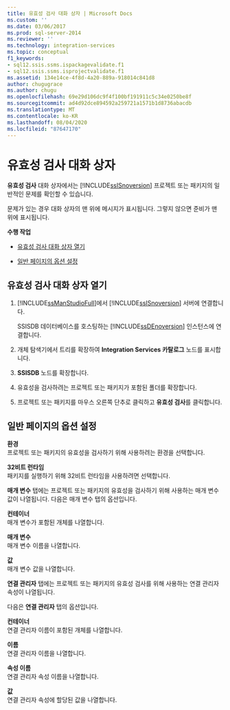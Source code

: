 ```yaml
---
title: 유효성 검사 대화 상자 | Microsoft Docs
ms.custom: ''
ms.date: 03/06/2017
ms.prod: sql-server-2014
ms.reviewer: ''
ms.technology: integration-services
ms.topic: conceptual
f1_keywords:
- sql12.ssis.ssms.ispackagevalidate.f1
- sql12.ssis.ssms.isprojectvalidate.f1
ms.assetid: 134e14ce-4f8d-4a20-889a-918014c841d8
author: chugugrace
ms.author: chugu
ms.openlocfilehash: 69e29d106dc9f4f100bf191911c5c34e0250be8f
ms.sourcegitcommit: ad4d92dce894592a259721a1571b1d8736abacdb
ms.translationtype: MT
ms.contentlocale: ko-KR
ms.lasthandoff: 08/04/2020
ms.locfileid: "87647170"
---
```

# <a name="validate-dialog-box"></a>유효성 검사 대화 상자
  **유효성 검사** 대화 상자에서는 [!INCLUDE[ssISnoversion](../../includes/ssisnoversion-md.md)] 프로젝트 또는 패키지의 일반적인 문제를 확인할 수 있습니다.  
  
 문제가 있는 경우 대화 상자의 맨 위에 메시지가 표시됩니다. 그렇지 않으면 준비가 맨 위에 표시됩니다.  
  
 **수행 작업**  
  
-   [유효성 검사 대화 상자 열기](#open_dialog)  
  
-   [일반 페이지의 옵션 설정](#general)  
  
##  <a name="open-the-validate-dialog-box"></a><a name="open_dialog"></a> 유효성 검사 대화 상자 열기  
  
1.  [!INCLUDE[ssManStudioFull](../../includes/ssmanstudiofull-md.md)]에서 [!INCLUDE[ssISnoversion](../../includes/ssisnoversion-md.md)] 서버에 연결합니다.  
  
     SSISDB 데이터베이스를 호스팅하는 [!INCLUDE[ssDEnoversion](../../includes/ssdenoversion-md.md)] 인스턴스에 연결합니다.  
  
2.  개체 탐색기에서 트리를 확장하여 **Integration Services 카탈로그** 노드를 표시합니다.  
  
3.  **SSISDB** 노드를 확장합니다.  
  
4.  유효성을 검사하려는 프로젝트 또는 패키지가 포함된 폴더를 확장합니다.  
  
5.  프로젝트 또는 패키지를 마우스 오른쪽 단추로 클릭하고 **유효성 검사**를 클릭합니다.  
  
##  <a name="set-the-options-on-the-general-page"></a><a name="general"></a> 일반 페이지의 옵션 설정  
 **환경**  
 프로젝트 또는 패키지의 유효성을 검사하기 위해 사용하려는 환경을 선택합니다.  
  
 **32비트 런타임**  
 패키지를 실행하기 위해 32비트 런타임을 사용하려면 선택합니다.  
  
 **매개 변수** 탭에는 프로젝트 또는 패키지의 유효성을 검사하기 위해 사용하는 매개 변수 값이 나열됩니다. 다음은 매개 변수 탭의 옵션입니다.  
  
 **컨테이너**  
 매개 변수가 포함된 개체를 나열합니다.  
  
 **매개 변수**  
 매개 변수 이름을 나열합니다.  
  
 **값**  
 매개 변수 값을 나열합니다.  
  
 **연결 관리자** 탭에는 프로젝트 또는 패키지의 유효성 검사를 위해 사용하는 연결 관리자 속성이 나열됩니다.  
  
 다음은 **연결 관리자** 탭의 옵션입니다.  
  
 **컨테이너**  
 연결 관리자 이름이 포함된 개체를 나열합니다.  
  
 **이름**  
 연결 관리자 이름을 나열합니다.  
  
 **속성 이름**  
 연결 관리자 속성 이름을 나열합니다.  
  
 **값**  
 연결 관리자 속성에 할당된 값을 나열합니다.  
  
  
